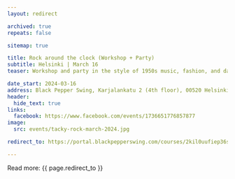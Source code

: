 ```yaml
---
layout: redirect

archived: true
repeats: false

sitemap: true

title: Rock around the clock (Workshop + Party)
subtitle: Helsinki | March 16
teaser: Workshop and party in the style of 1950s music, fashion, and dance.

date_start: 2024-03-16
address: Black Pepper Swing, Karjalankatu 2 (4th floor), 00520 Helsinki, Finland
header:
  hide_text: true
links:
  facebook: https://www.facebook.com/events/1736651776857877
image:
  src: events/tacky-rock-march-2024.jpg

redirect_to: https://portal.blackpepperswing.com/courses/2kil0uufiep36se46cdcogugsl

---
```


Read more:
{{ page.redirect_to }}
